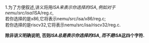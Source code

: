 1.为了方便叙述,讲义将用$ISA来表示你选择的ISA,例如对于nemu/src/isa/$ISA/reg.c,<br>若你选择的是x86,它将表示nemu/src/isa/x86/reg.c;<br>若你选择的是riscv32,它将表示nemu/src/isa/riscv32/reg.c.<br> <p><strong>除非讲义明确说明, 否则$ISA总是表示你选择的ISA, 而不是$ISA这四个字符.</strong></p>
